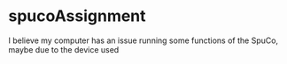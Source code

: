 # spucoAssignment

I believe my computer has an issue running some functions of the SpuCo, maybe due to the device used